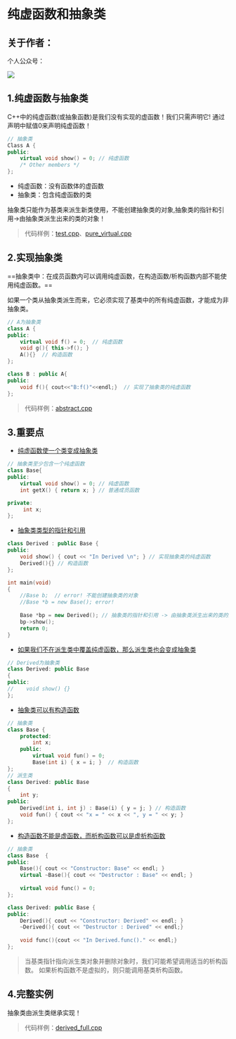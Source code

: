 # 纯虚函数和抽象类

## 关于作者：

个人公众号：

![](../img/wechat.jpg)

## 1.纯虚函数与抽象类

C++中的纯虚函数(或抽象函数)是我们没有实现的虚函数！我们只需声明它! 通过声明中赋值0来声明纯虚函数！
```cpp
// 抽象类
Class A {
public: 
    virtual void show() = 0; // 纯虚函数
    /* Other members */
}; 
```

 * 纯虚函数：没有函数体的虚函数
 * 抽象类：包含纯虚函数的类

抽象类只能作为基类来派生新类使用，不能创建抽象类的对象,抽象类的指针和引用->由抽象类派生出来的类的对象！

> 代码样例：[test.cpp](./test.cpp)、[pure_virtual.cpp](./pure_virtual.cpp)

## 2.实现抽象类

==抽象类中：在成员函数内可以调用纯虚函数，在构造函数/析构函数内部不能使用纯虚函数。==

如果一个类从抽象类派生而来，它必须实现了基类中的所有纯虚函数，才能成为非抽象类。
```cpp
// A为抽象类
class A {
public:
    virtual void f() = 0;  // 纯虚函数
    void g(){ this->f(); }
    A(){}  // 构造函数
};

class B : public A{
public:
    void f(){ cout<<"B:f()"<<endl;}  // 实现了抽象类的纯虚函数
};
```

> 代码样例：[abstract.cpp](./abstract.cpp)

## 3.重要点

- [纯虚函数使一个类变成抽象类](./interesting_facts1.cpp)
```cpp
// 抽象类至少包含一个纯虚函数
class Base{
public: 
    virtual void show() = 0; // 纯虚函数
    int getX() { return x; } // 普通成员函数

private:
     int x; 
}; 
```

- [抽象类类型的指针和引用](./interesting_facts2.cpp)
```cpp
class Derived : public Base { 
public: 
    void show() { cout << "In Derived \n"; } // 实现抽象类的纯虚函数
    Derived(){} // 构造函数
}; 

int main(void) 
{ 
    //Base b;  // error! 不能创建抽象类的对象
    //Base *b = new Base(); error!
    
    Base *bp = new Derived(); // 抽象类的指针和引用 -> 由抽象类派生出来的类的对象
    bp->show();
    return 0; 
}
```

- [如果我们不在派生类中覆盖纯虚函数，那么派生类也会变成抽象类](./interesting_facts3.cpp)
```cpp
// Derived为抽象类
class Derived: public Base 
{ 
public: 
//    void show() {}
}; 
```

- [抽象类可以有构造函数](./interesting_facts4.cpp)
```cpp
// 抽象类
class Base { 
    protected: 
        int x; 
    public: 
        virtual void fun() = 0; 
        Base(int i) { x = i; }  // 构造函数
}; 
// 派生类
class Derived: public Base 
{ 
    int y; 
public: 
    Derived(int i, int j) : Base(i) { y = j; } // 构造函数
    void fun() { cout << "x = " << x << ", y = " << y; }
}; 
```

- [构造函数不能是虚函数，而析构函数可以是虚析构函数](./interesting_facts5.cpp)
```cpp
// 抽象类
class Base  {
public:
    Base(){ cout << "Constructor: Base" << endl; }
    virtual ~Base(){ cout << "Destructor : Base" << endl; }
    
    virtual void func() = 0;
};

class Derived: public Base {
public:
    Derived(){ cout << "Constructor: Derived" << endl; }
    ~Derived(){ cout << "Destructor : Derived" << endl;}
    
    void func(){cout << "In Derived.func()." << endl;}
};
```
>当基类指针指向派生类对象并删除对象时，我们可能希望调用适当的析构函数。
> 如果析构函数不是虚拟的，则只能调用基类析构函数。

## 4.完整实例

抽象类由派生类继承实现！

> 代码样例：[derived_full.cpp](./derived_full.cpp)